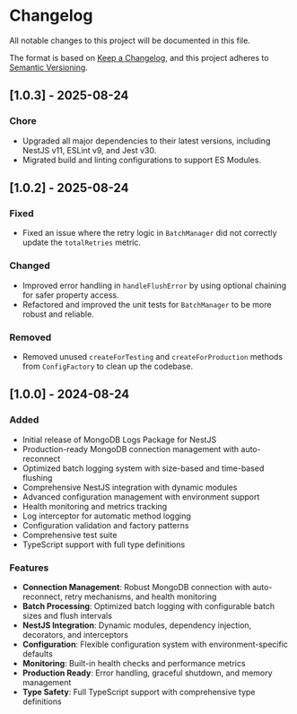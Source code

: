 # Changelog

All notable changes to this project will be documented in this file.

The format is based on [Keep a Changelog](https://keepachangelog.com/en/1.0.0/),
and this project adheres to [Semantic Versioning](https://semver.org/spec/v2.0.0.html).

## [1.0.3] - 2025-08-24

### Chore

- Upgraded all major dependencies to their latest versions, including NestJS v11, ESLint v9, and Jest v30.
- Migrated build and linting configurations to support ES Modules.

## [1.0.2] - 2025-08-24

### Fixed

- Fixed an issue where the retry logic in `BatchManager` did not correctly update the `totalRetries` metric.

### Changed

- Improved error handling in `handleFlushError` by using optional chaining for safer property access.
- Refactored and improved the unit tests for `BatchManager` to be more robust and reliable.

### Removed

- Removed unused `createForTesting` and `createForProduction` methods from `ConfigFactory` to clean up the codebase.

## [1.0.0] - 2024-08-24

### Added

- Initial release of MongoDB Logs Package for NestJS
- Production-ready MongoDB connection management with auto-reconnect
- Optimized batch logging system with size-based and time-based flushing
- Comprehensive NestJS integration with dynamic modules
- Advanced configuration management with environment support
- Health monitoring and metrics tracking
- Log interceptor for automatic method logging
- Configuration validation and factory patterns
- Comprehensive test suite
- TypeScript support with full type definitions

### Features

- **Connection Management**: Robust MongoDB connection with auto-reconnect, retry mechanisms, and health monitoring
- **Batch Processing**: Optimized batch logging with configurable batch sizes and flush intervals
- **NestJS Integration**: Dynamic modules, dependency injection, decorators, and interceptors
- **Configuration**: Flexible configuration system with environment-specific defaults
- **Monitoring**: Built-in health checks and performance metrics
- **Production Ready**: Error handling, graceful shutdown, and memory management
- **Type Safety**: Full TypeScript support with comprehensive type definitions
